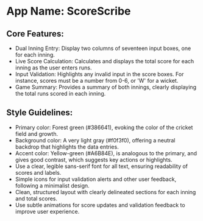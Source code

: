 # **App Name**: ScoreScribe

## Core Features:

- Dual Inning Entry: Display two columns of seventeen input boxes, one for each inning.
- Live Score Calculation: Calculates and displays the total score for each inning as the user enters runs.
- Input Validation: Highlights any invalid input in the score boxes.  For instance, scores must be a number from 0-6, or 'W' for a wicket.
- Game Summary: Provides a summary of both innings, clearly displaying the total runs scored in each inning.

## Style Guidelines:

- Primary color: Forest green (#386641), evoking the color of the cricket field and growth.
- Background color: A very light gray (#f0f3f0), offering a neutral backdrop that highlights the data entries.
- Accent color: Yellow-green (#A6B84E), is analogous to the primary, and gives good contrast, which suggests key actions or highlights.
- Use a clear, legible sans-serif font for all text, ensuring readability of scores and labels.
- Simple icons for input validation alerts and other user feedback, following a minimalist design.
- Clean, structured layout with clearly delineated sections for each inning and total scores.
- Use subtle animations for score updates and validation feedback to improve user experience.